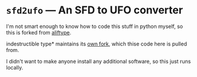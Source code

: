 `sfd2ufo` — An SFD to UFO converter
===================================

I'm not smart enough to know how to code this stuff in python myself, so this is forked from [aliftype](https://github.com/aliftype).

indestructible type* maintains its [own fork](https://github.com/indestructible-type/sfdLib), which thise code here is pulled from.

I didn't want to make anyone install any additional software, so this just runs locally.
